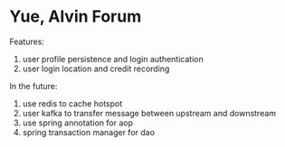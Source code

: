 # Yue, Alvin Forum

Features:
1. user profile persistence and login authentication
2. user login location and credit recording

In the future:
1. use redis to cache hotspot
2. user kafka to transfer message between upstream and downstream 
3. use spring annotation for aop
4. spring transaction manager for dao